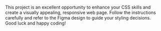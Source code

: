 This project is an excellent opportunity to enhance your CSS skills and create a visually appealing, responsive web page. Follow the instructions carefully and refer to the Figma design to guide your styling decisions. Good luck and happy coding!
